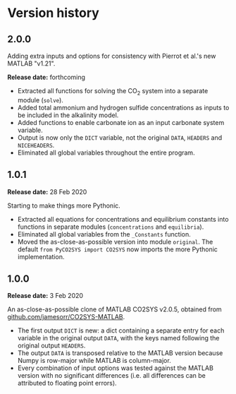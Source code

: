 # Version history

## 2.0.0

Adding extra inputs and options for consistency with Pierrot et al.'s new MATLAB "v1.21".

**Release date:** forthcoming

  * Extracted all functions for solving the CO<sub>2</sub> system into a separate module (`solve`).
  * Added total ammonium and hydrogen sulfide concentrations as inputs to be included in the alkalinity model.
  * Added functions to enable carbonate ion as an input carbonate system variable.
  * Output is now only the `DICT` variable, not the original `DATA`, `HEADERS` and `NICEHEADERS`.
  * Eliminated all global variables throughout the entire program.

## 1.0.1

**Release date:** 28 Feb 2020

Starting to make things more Pythonic.

  * Extracted all equations for concentrations and equilibrium constants into functions in separate modules (`concentrations` and `equilibria`).
  * Eliminated all global variables from the `_Constants` function.
  * Moved the as-close-as-possible version into module `original`. The default `from PyCO2SYS import CO2SYS` now imports the more Pythonic implementation.

## 1.0.0

**Release date:** 3 Feb 2020

An as-close-as-possible clone of MATLAB CO2SYS v2.0.5, obtained from [github.com/jamesorr/CO2SYS-MATLAB](https://github.com/jamesorr/CO2SYS-MATLAB).

  * The first output `DICT` is new: a dict containing a separate entry for each variable in the original output `DATA`, with the keys named following the original output `HEADERS`.
  * The output `DATA` is transposed relative to the MATLAB version because Numpy is row-major while MATLAB is column-major.
  * Every combination of input options was tested against the MATLAB version with no significant differences (i.e. all differences can be attributed to floating point errors).
